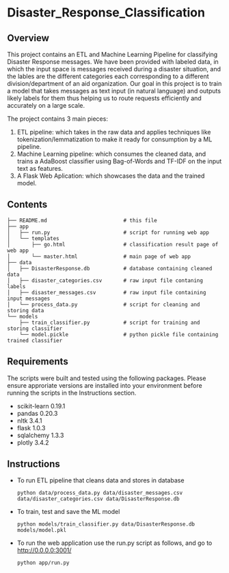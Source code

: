 # Disaster_Response_Classification

## Overview

This project contains an ETL and Machine Learning Pipeline for classifying Disaster Response messages. We have been provided with labeled data, in which the input space is messages received during a disaster situation, and the lables are the different categories each corresponding to a different division/department of an aid organization. Our goal in this project is to train a model that takes messages as text input (in natural language) and outputs likely labels for them thus helping us to route requests efficiently and accurately on a large scale.

The project contains 3 main pieces:
1) ETL pipeline: which takes in the raw data and applies techniques like tokenization/lemmatization to make it ready for consumption by a ML pipeline.
2) Machine Learning pipeline: which consumes the cleaned data, and trains a AdaBoost classifier using Bag-of-Words and TF-IDF on the input text as features.
3) A Flask Web Aplication: which showcases the data and the trained model.

## Contents
```
├── README.md                         # this file
├── app
│   ├── run.py                        # script for running web app
│   └── templates
│       ├── go.html                   # classification result page of web app
│       └── master.html               # main page of web app
├── data
│   ├── DisasterResponse.db           # database containing cleaned data
│   ├── disaster_categories.csv       # raw input file contaning labels
│   ├── disaster_messages.csv         # raw input file containing input messages
│   └── process_data.py               # script for cleaning and storing data
└── models
    ├── train_classifier.py           # script for training and storing classifier
    └── model.pickle                  # python pickle file containing trained classifier
```

## Requirements

The scripts were built and tested using the following packages. Please ensure approriate versions are installed into your environment before running the scripts in the Instructions section.
- scikit-learn 0.19.1
- pandas 0.20.3
- nltk 3.4.1
- flask 1.0.3
- sqlalchemy 1.3.3
- plotly 3.4.2

## Instructions

- To run ETL pipeline that cleans data and stores in database

    `python data/process_data.py data/disaster_messages.csv data/disaster_categories.csv data/DisasterResponse.db`
    
- To train, test and save the ML model

    `python models/train_classifier.py data/DisasterResponse.db models/model.pkl`
    
- To run the web application use the run.py script as follows, and go to http://0.0.0.0:3001/

    `python app/run.py`
